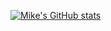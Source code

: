 [![Mike's GitHub stats](https://github-readme-stats.vercel.app/api?username=yanbasic&show_icons=true&theme=react)](https://github.com/anuraghazra/github-readme-stats)

<!--
**yanbasic/yanbasic** is a ✨ _special_ ✨ repository because its `README.md` (this file) appears on your GitHub profile.

Here are some ideas to get you started:

- 🔭 I’m currently working on ...
- 🌱 I’m currently learning ...
- 👯 I’m looking to collaborate on ...
- 🤔 I’m looking for help with ...
- 💬 Ask me about ...
- 📫 How to reach me: ...
- 😄 Pronouns: ...
- ⚡ Fun fact: ...
-->
